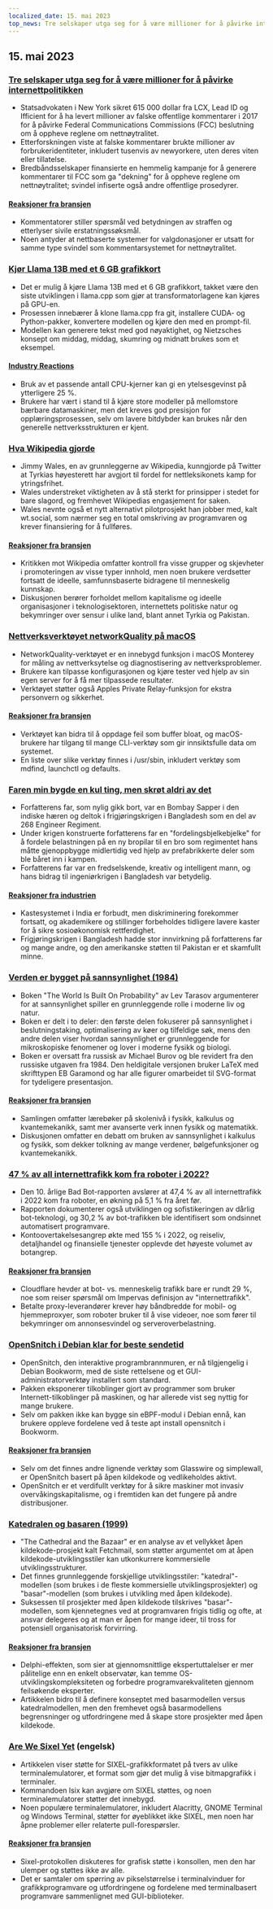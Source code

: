 ```yaml
---
localized_date: 15. mai 2023
top_news: Tre selskaper utga seg for å være millioner for å påvirke internettpolitikken
---
```




## 15. mai 2023

### [Tre selskaper utga seg for å være millioner for å påvirke internettpolitikken](https://ag.ny.gov/press-release/2023/attorney-general-james-secures-615000-companies-supplied-fake-comments-influence)

- Statsadvokaten i New York sikret 615 000 dollar fra LCX, Lead ID og Ifficient for å ha levert millioner av falske offentlige kommentarer i 2017 for å påvirke Federal Communications Commissions (FCC) beslutning om å oppheve reglene om nettnøytralitet.
- Etterforskningen viste at falske kommentarer brukte millioner av forbrukeridentiteter, inkludert tusenvis av newyorkere, uten deres viten eller tillatelse.
- Bredbåndsselskaper finansierte en hemmelig kampanje for å generere kommentarer til FCC som ga "dekning" for å oppheve reglene om nettnøytralitet; svindel infiserte også andre offentlige prosedyrer.

#### [Reaksjoner fra bransjen](http://news.ycombinator.com/item?id=35934504)

- Kommentatorer stiller spørsmål ved betydningen av straffen og etterlyser sivile erstatningssøksmål.
- Noen antyder at nettbaserte systemer for valgdonasjoner er utsatt for samme type svindel som kommentarsystemet for nettnøytralitet.

### [Kjør Llama 13B med et 6 GB grafikkort](https://gist.github.com/rain-1/8cc12b4b334052a21af8029aa9c4fafc)

- Det er mulig å kjøre Llama 13B med et 6 GB grafikkort, takket være den siste utviklingen i llama.cpp som gjør at transformatorlagene kan kjøres på GPU-en.
- Prosessen innebærer å klone llama.cpp fra git, installere CUDA- og Python-pakker, konvertere modellen og kjøre den med en prompt-fil.
- Modellen kan generere tekst med god nøyaktighet, og Nietzsches konsept om middag, middag, skumring og midnatt brukes som et eksempel.

#### [Industry Reactions](http://news.ycombinator.com/item?id=35937505)

- Bruk av et passende antall CPU-kjerner kan gi en ytelsesgevinst på ytterligere 25 %.
- Brukere har vært i stand til å kjøre store modeller på mellomstore bærbare datamaskiner, men det kreves god presisjon for opplæringsprosessen, selv om lavere bitdybder kan brukes når den generelle nettverksstrukturen er kjent.

### [Hva Wikipedia gjorde](https://twitter.com/jimmy_wales/status/1657494022741426180)

- Jimmy Wales, en av grunnleggerne av Wikipedia, kunngjorde på Twitter at Tyrkias høyesterett har avgjort til fordel for nettleksikonets kamp for ytringsfrihet.
- Wales understreket viktigheten av å stå sterkt for prinsipper i stedet for bare slagord, og fremhevet Wikipedias engasjement for saken.
- Wales nevnte også et nytt alternativt pilotprosjekt han jobber med, kalt wt.social, som nærmer seg en total omskriving av programvaren og krever finansiering for å fullføres.

#### [Reaksjoner fra bransjen](http://news.ycombinator.com/item?id=35935714)

- Kritikken mot Wikipedia omfatter kontroll fra visse grupper og skjevheter i promoteringen av visse typer innhold, men noen brukere verdsetter fortsatt de ideelle, samfunnsbaserte bidragene til menneskelig kunnskap.
- Diskusjonen berører forholdet mellom kapitalisme og ideelle organisasjoner i teknologisektoren, internettets politiske natur og bekymringer over sensur i ulike land, blant annet Tyrkia og Pakistan.

### [Nettverksverktøyet networkQuality på macOS](https://cyberhost.uk/the-hidden-macos-speedtest-tool-networkquality/)

- NetworkQuality-verktøyet er en innebygd funksjon i macOS Monterey for måling av nettverksytelse og diagnostisering av nettverksproblemer.
- Brukere kan tilpasse konfigurasjonen og kjøre tester ved hjelp av sin egen server for å få mer tilpassede resultater.
- Verktøyet støtter også Apples Private Relay-funksjon for ekstra personvern og sikkerhet.

#### [Reaksjoner fra bransjen](http://news.ycombinator.com/item?id=35936999)

- Verktøyet kan bidra til å oppdage feil som buffer bloat, og macOS-brukere har tilgang til mange CLI-verktøy som gir innsiktsfulle data om systemet.
- En liste over slike verktøy finnes i /usr/sbin, inkludert verktøy som mdfind, launchctl og defaults.

### [Faren min bygde en kul ting, men skrøt aldri av det](https://robotsinplainenglish.com/e/2023-04-23-aaba-obit.html)

- Forfatterens far, som nylig gikk bort, var en Bombay Sapper i den indiske hæren og deltok i frigjøringskrigen i Bangladesh som en del av 268 Engineer Regiment.
- Under krigen konstruerte forfatterens far en "fordelingsbjelkebjelke" for å fordele belastningen på en ny bropilar til en bro som regimentet hans måtte gjenoppbygge midlertidig ved hjelp av prefabrikkerte deler som ble båret inn i kampen.
- Forfatterens far var en fredselskende, kreativ og intelligent mann, og hans bidrag til ingeniørkrigen i Bangladesh var betydelig.

#### [Reaksjoner fra industrien](http://news.ycombinator.com/item?id=35934903)

- Kastesystemet i India er forbudt, men diskriminering forekommer fortsatt, og akademikere og stillinger forbeholdes tidligere lavere kaster for å sikre sosioøkonomisk rettferdighet.
- Frigjøringskrigen i Bangladesh hadde stor innvirkning på forfatterens far og mange andre, og den amerikanske støtten til Pakistan er et skamfullt minne.

### [Verden er bygget på sannsynlighet (1984)](https://archive.org/details/lev-tarasov-the-world-is-built-on-probability-mir-2023)

- Boken "The World Is Built On Probability" av Lev Tarasov argumenterer for at sannsynlighet spiller en grunnleggende rolle i moderne liv og natur.
- Boken er delt i to deler: den første delen fokuserer på sannsynlighet i beslutningstaking, optimalisering av køer og tilfeldige søk, mens den andre delen viser hvordan sannsynlighet er grunnleggende for mikroskopiske fenomener og lover i moderne fysikk og biologi.
- Boken er oversatt fra russisk av Michael Burov og ble revidert fra den russiske utgaven fra 1984. Den heldigitale versjonen bruker LaTeX med skrifttypen EB Garamond og har alle figurer omarbeidet til SVG-format for tydeligere presentasjon.

#### [Reaksjoner fra bransjen](http://news.ycombinator.com/item?id=35937375)

- Samlingen omfatter lærebøker på skolenivå i fysikk, kalkulus og kvantemekanikk, samt mer avanserte verk innen fysikk og matematikk.
- Diskusjonen omfatter en debatt om bruken av sannsynlighet i kalkulus og fysikk, som dekker tolkning av mange verdener, bølgefunksjoner og kvantemekanikk.

### [47 % av all internettrafikk kom fra roboter i 2022?](https://www.securitymagazine.com/articles/99339-47-of-all-internet-traffic-came-from-bots-in-2022)

- Den 10. årlige Bad Bot-rapporten avslører at 47,4 % av all internettrafikk i 2022 kom fra roboter, en økning på 5,1 % fra året før.
- Rapporten dokumenterer også utviklingen og sofistikeringen av dårlig bot-teknologi, og 30,2 % av bot-trafikken ble identifisert som ondsinnet automatisert programvare.
- Kontoovertakelsesangrep økte med 155 % i 2022, og reiseliv, detaljhandel og finansielle tjenester opplevde det høyeste volumet av botangrep.

#### [Reaksjoner fra bransjen](http://news.ycombinator.com/item?id=35938433)

- Cloudflare hevder at bot- vs. menneskelig trafikk bare er rundt 29 %, noe som reiser spørsmål om Impervas definisjon av "internettrafikk".
- Betalte proxy-leverandører krever høy båndbredde for mobil- og hjemmeproxyer, som roboter bruker til å vise videoer, noe som fører til bekymringer om annonsesvindel og serveroverbelastning.

### [OpenSnitch i Debian klar for beste sendetid](https://people.skolelinux.org/pere/blog/OpenSnitch_in_Debian_ready_for_prime_time.html)

- OpenSnitch, den interaktive programbrannmuren, er nå tilgjengelig i Debian Bookworm, med de siste rettelsene og et GUI-administratorverktøy installert som standard.
- Pakken eksponerer tilkoblinger gjort av programmer som bruker Internett-tilkoblinger på maskinen, og har allerede vist seg nyttig for mange brukere.
- Selv om pakken ikke kan bygge sin eBPF-modul i Debian ennå, kan brukere oppleve fordelene ved å teste apt install opensnitch i Bookworm.

#### [Reaksjoner fra bransjen](http://news.ycombinator.com/item?id=35936044)

- Selv om det finnes andre lignende verktøy som Glasswire og simplewall, er OpenSnitch basert på åpen kildekode og vedlikeholdes aktivt.
- OpenSnitch er et verdifullt verktøy for å sikre maskiner mot invasiv overvåkingskapitalisme, og i fremtiden kan det fungere på andre distribusjoner.

### [Katedralen og basaren (1999)](http://www.catb.org/~esr/writings/cathedral-bazaar/cathedral-bazaar/)

- "The Cathedral and the Bazaar" er en analyse av et vellykket åpen kildekode-prosjekt kalt Fetchmail, som støtter argumentet om at åpen kildekode-utviklingsstiler kan utkonkurrere kommersielle utviklingsstrukturer.
- Det finnes grunnleggende forskjellige utviklingsstiler: "katedral"-modellen (som brukes i de fleste kommersielle utviklingsprosjekter) og "basar"-modellen (som brukes i utvikling med åpen kildekode).
- Suksessen til prosjekter med åpen kildekode tilskrives "basar"-modellen, som kjennetegnes ved at programvaren frigis tidlig og ofte, at ansvar delegeres og at man er åpen for mange ideer, til tross for potensiell organisatorisk forvirring.

#### [Reaksjoner fra bransjen](http://news.ycombinator.com/item?id=35939383)

- Delphi-effekten, som sier at gjennomsnittlige ekspertuttalelser er mer pålitelige enn en enkelt observatør, kan temme OS-utviklingskompleksiteten og forbedre programvarekvaliteten gjennom feilsøkende eksperter.
- Artikkelen bidro til å definere konseptet med basarmodellen versus katedralmodellen, men den fremhevet også basarmodellens begrensninger og utfordringene med å skape store prosjekter med åpen kildekode.

### [Are We Sixel Yet](https://www.arewesixelyet.com/) (engelsk)

- Artikkelen viser støtte for SIXEL-grafikkformatet på tvers av ulike terminalemulatorer, et format som gjør det mulig å vise bitmapgrafikk i terminaler.
- Kommandoen lsix kan avgjøre om SIXEL støttes, og noen terminalemulatorer støtter det innebygd.
- Noen populære terminalemulatorer, inkludert Alacritty, GNOME Terminal og Windows Terminal, støtter for øyeblikket ikke SIXEL, men noen har åpne problemer eller relaterte pull-forespørsler.

#### [Reaksjoner fra bransjen](http://news.ycombinator.com/item?id=35936331)

- Sixel-protokollen diskuteres for grafisk støtte i konsollen, men den har ulemper og støttes ikke av alle.
- Det er samtaler om spørring av pikselstørrelse i terminalvinduer for grafikkprogramvare og utfordringene og fordelene med terminalbasert programvare sammenlignet med GUI-biblioteker.

</Steps>
